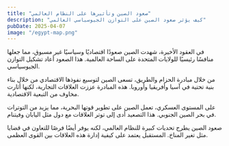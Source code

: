 ```yaml
---
title: "صعود الصين وتأثيرها على النظام العالمي"
description: "كيف يؤثر صعود الصين على التوازن الجيوسياسي العالمي"
pubDate: 2025-04-07
image: "/egypt-map.png"
---
```


في العقود الأخيرة، شهدت الصين صعودًا اقتصاديًا وسياسيًا غير مسبوق، مما جعلها منافسًا رئيسيًا للولايات المتحدة على الساحة العالمية. هذا الصعود أعاد تشكيل التوازن الجيوسياسي.

من خلال مبادرة الحزام والطريق، تسعى الصين لتوسيع نفوذها الاقتصادي من خلال بناء بنية تحتية في آسيا وأفريقيا وأوروبا. هذه المبادرة عززت العلاقات التجارية، لكنها أثارت مخاوف من التبعية الاقتصادية.

على المستوى العسكري، تعمل الصين على تطوير قوتها البحرية، مما يزيد من التوترات في بحر الصين الجنوبي. هذا التصعيد أدى إلى توتر العلاقات مع دول مثل اليابان وفيتنام.

صعود الصين يطرح تحديات كبيرة للنظام العالمي، لكنه يوفر أيضًا فرصًا للتعاون في قضايا مثل تغير المناخ. المستقبل يعتمد على كيفية إدارة هذه العلاقات بين القوى العظمى.
